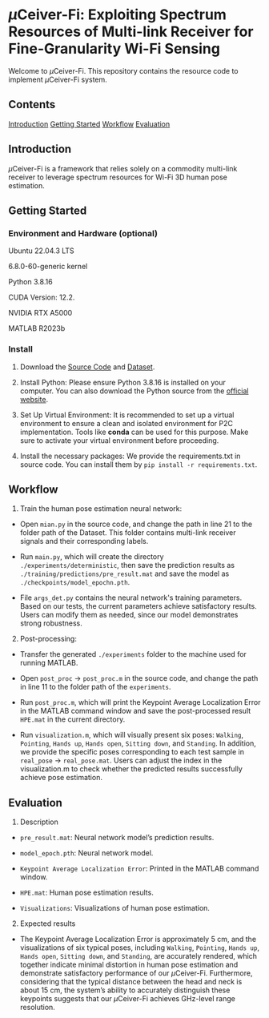 # $\mu$Ceiver-Fi: Exploiting Spectrum Resources of Multi-link Receiver for Fine-Granularity Wi-Fi Sensing

Welcome to $\mu$Ceiver-Fi. This repository contains the resource code to implement $\mu$Ceiver-Fi system.


## Contents
[Introduction](#introduction)
[Getting Started](#getting-started)
[Workflow](#workflow)
[Evaluation](#evaluation)


## Introduction

$\mu$Ceiver-Fi is a framework that relies solely on a commodity multi-link receiver to leverage spectrum resources for Wi-Fi 3D human pose estimation.


## Getting Started

### Environment and Hardware (optional)
Ubuntu 22.04.3 LTS

6.8.0-60-generic kernel

Python 3.8.16

CUDA Version: 12.2.

NVIDIA RTX A5000

MATLAB R2023b


### Install

1. Download the [Source Code]() and [Dataset](https://zenodo.org/records/16209360).

2. Install Python: Please ensure Python 3.8.16 is installed on your computer. You can also download the Python source from the [official website](https://www.python.org/).

3. Set Up Virtual Environment: It is recommended to set up a virtual environment to ensure a clean and isolated environment for P2C implementation. Tools like **conda** can be used for this purpose. Make sure to activate your virtual environment before proceeding.

4. Install the necessary packages: We provide the requirements.txt in source code. You can install them by ```pip install -r requirements.txt```.



## Workflow

1. Train the human pose estimation neural network:

- Open ```mian.py``` in the source code, and change the path in line 21 to the folder path of the Dataset. This folder contains multi-link receiver signals and their corresponding labels.

- Run ```main.py```, which will create the directory ```./experiments/deterministic```, then save the prediction results as ```./training/predictions/pre_result.mat``` and save the model as ```./checkpoints/model_epochn.pth```.

- File ```args_det.py``` contains the neural network's training parameters. Based on our tests, the current parameters achieve satisfactory results. Users can modify them as needed, since our model demonstrates strong robustness.

2. Post-processing:

- Transfer the generated ```./experiments``` folder to the machine used for running MATLAB.

- Open ```post_proc``` $\rightarrow$ ```post_proc.m``` in the source code, and change the path in line 11 to the folder path of the ```experiments```.

- Run ```post_proc.m```, which will print the Keypoint Average Localization Error in the MATLAB command window and save the post-processed result ```HPE.mat``` in the current directory.

- Run ```visualization.m```, which will visually present six poses: ```Walking```, ```Pointing```, ```Hands up```, ```Hands open```, ```Sitting down```, and ```Standing```. In addition, we provide the specific poses corresponding to each test sample in ```real_pose``` $\rightarrow$ ```real_pose.mat```. Users can adjust the index in the visualization.m to check whether the predicted results successfully achieve pose estimation.
        



## Evaluation

1. Description

- ```pre_result.mat```: Neural network model’s prediction results.

- ```model_epoch.pth```: Neural network model.

- ```Keypoint Average Localization Error```: Printed in the MATLAB command window.

- ```HPE.mat```: Human pose estimation results.

- ```Visualizations```: Visualizations of human pose estimation.



2. Expected results

- The Keypoint Average Localization Error is approximately 5 cm, and the visualizations of six typical poses, including ```Walking```, ```Pointing```, ```Hands up```, ```Hands open```, ```Sitting down```, and ```Standing```, are accurately rendered, which together indicate minimal distortion in human pose estimation and demonstrate satisfactory performance of our $\mu$Ceiver-Fi.
Furthermore, considering that the typical distance between the head and neck is about 15 cm, the system’s ability to accurately distinguish these keypoints suggests that our $\mu$Ceiver-Fi achieves GHz-level range resolution.
